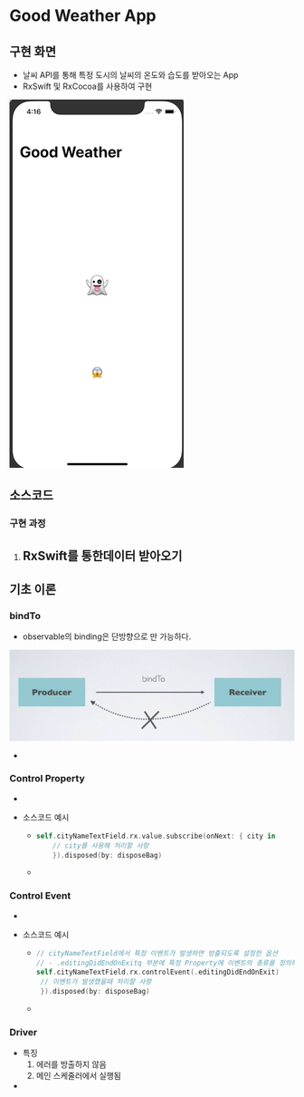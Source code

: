 # Good Weather App

## 구현 화면

- 날씨 API를 통해 특정 도시의 날씨의 온도와 습도를 받아오는  App
- RxSwift 및 RxCocoa를 사용하여 구현

![GoodWeatherApp](../image/GoodWeatherApp.gif)

## 소스코드

### 구현 과정

1. RxSwift를 통한데이터 받아오기
   - 



## 기초 이론 

### bindTo

- observable의 binding은 단방향으로 만 가능하다.

![BindTo_Operator](../image/BindTo_Operator.png)

- 

### Control Property 



- 

- 소스코드 예시

  - ```swift
    self.cityNameTextField.rx.value.subscribe(onNext: { city in
    	// city를 사용해 처리할 사항
    	}).disposed(by: disposeBag)
    ```

  - 

### Control Event



- 

- 소스코드 예시

  - ```swift
    // cityNameTextField에서 특정 이벤트가 발생하면 방출되도록 설정한 옵션
    // - .editingDidEndOnExitq 부분에 특정 Property에 이벤트의 종류를 정의해줌
    self.cityNameTextField.rx.controlEvent(.editingDidEndOnExit)
     // 이벤트가 발생했을때 처리할 사항
     }).disposed(by: disposeBag)
    ```

  - 



### Driver



- 특징
  1. 에러를 방출하지 않음
  2. 메인 스케줄러에서 실행됨
- 